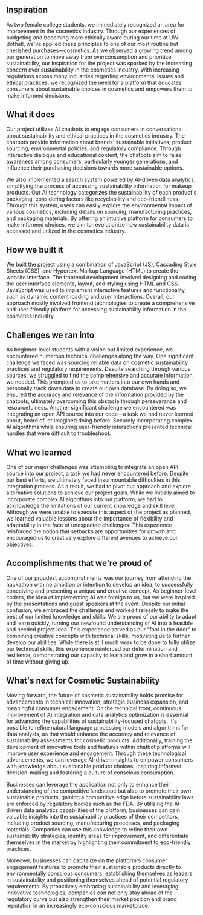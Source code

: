 ## Inspiration

As two female college students, we immediately recognized an area for improvement in the cosmetics industry. Through our experiences of budgeting and becoming more ethically aware during our time at UW Bothell, we've applied these principles to one of our most routine but cherished purchases—cosmetics. As we observed a growing trend among our generation to move away from overconsumption and prioritize sustainability, our inspiration for the project was sparked by the increasing concern over sustainability in the cosmetics industry. With increasing regulations across many industries regarding environmental issues and ethical practices, we recognized the need for a platform that educates consumers about sustainable choices in cosmetics and empowers them to make informed decisions.

## What it does

Our project utilizes AI chatbots to engage consumers in conversations about sustainability and ethical practices in the cosmetics industry. The chatbots provide information about brands' sustainable initiatives, product sourcing, environmental policies, and regulatory compliance. Through interactive dialogue and educational content, the chatbots aim to raise awareness among consumers, particularly younger generations, and influence their purchasing decisions towards more sustainable options.

We also implemented a search system powered by AI-driven data analytics, simplifying the process of accessing sustainability information for makeup products. Our AI technology categorizes the sustainability of each product's packaging, considering factors like recyclability and eco-friendliness. Through this system, users can easily explore the environmental impact of various cosmetics, including details on sourcing, manufacturing practices, and packaging materials. By offering an intuitive platform for consumers to make informed choices, we aim to revolutionize how sustainability data is accessed and utilized in the cosmetics industry.


## How we built it

We built the project using a combination of JavaScript (JS), Cascading Style Sheets (CSS), and Hypertext Markup Language (HTML) to create the website interface. The frontend development involved designing and coding the user interface elements, layout, and styling using HTML and CSS. JavaScript was used to implement interactive features and functionality, such as dynamic content loading and user interactions. Overall, our approach mostly involved frontend technologies to create a comprehensive and user-friendly platform for accessing sustainability information in the cosmetics industry.

## Challenges we ran into

As beginner-level students with a vision but limited experience, we encountered numerous technical challenges along the way. One significant challenge we faced was sourcing reliable data on cosmetic sustainability practices and regulatory requirements. Despite searching through various sources, we struggled to find the comprehensive and accurate information we needed. This prompted us to take matters into our own hands and personally track down data to create our own database. By doing so, we ensured the accuracy and relevance of the information provided by the chatbots, ultimately overcoming this obstacle through perseverance and resourcefulness. Another significant challenge we encountered was integrating an open API source into our code—a task we had never learned about, heard of, or imagined doing before. Securely incorporating complex AI algorithms while ensuring user-friendly interactions presented technical hurdles that were difficult to troubleshoot. 


## What we learned

One of our major challenges was attempting to integrate an open API source into our project, a task we had never encountered before. Despite our best efforts, we ultimately faced insurmountable difficulties in this integration process. As a result, we had to pivot our approach and explore alternative solutions to achieve our project goals. While we initially aimed to incorporate complex AI algorithms into our platform, we had to acknowledge the limitations of our current knowledge and skill level. Although we were unable to execute this aspect of the project as planned, we learned valuable lessons about the importance of flexibility and adaptability in the face of unexpected challenges. This experience reinforced the notion that setbacks are opportunities for growth and encouraged us to creatively explore different avenues to achieve our objectives.

## Accomplishments that we're proud of

One of our proudest accomplishments was our journey from attending the hackathon with no ambition or intention to develop an idea, to successfully conceiving and presenting a unique and creative concept. As beginner-level coders, the idea of implementing AI was foreign to us, but we were inspired by the presentations and guest speakers at the event. Despite our initial confusion, we embraced the challenge and worked tirelessly to make the best of our limited knowledge and skills. We are proud of our ability to adapt and learn quickly, turning our newfound understanding of AI into a feasible and needed project idea. This experience served as our "foot in the door" to combining creative concepts with technical skills, motivating us to further develop our abilities. While there is still much work to be done to fully utilize our technical skills, this experience reinforced our determination and resilience, demonstrating our capacity to learn and grow in a short amount of time without giving up.



## What's next for Cosmetic Sustainability  

Moving forward, the future of cosmetic sustainability holds promise for advancements in technical innovation, strategic business expansion, and meaningful consumer engagement. On the technical front, continuous improvement of AI integration and data analytics optimization is essential for advancing the capabilities of sustainability-focused chatbots. It's possible to refine natural language processing models and algorithms for data analysis, as that would enhance the accuracy and relevance of sustainability assessments for cosmetic products. Additionally, training the development of innovative tools and features within chatbot platforms will improve user experience and engagement. Through these technological advancements, we can leverage AI-driven insights to empower consumers with knowledge about sustainable product choices, inspiring informed decision-making and fostering a culture of conscious consumption.

Businesses can leverage the application not only to enhance their understanding of the competitive landscape but also to promote their own sustainable products, gaining a competitive edge before sustainability laws are enforced by regulatory bodies such as the FDA. By utilizing the AI-driven data analytics capabilities of the platform, businesses can gain valuable insights into the sustainability practices of their competitors, including product sourcing, manufacturing processes, and packaging materials. Companies can use this knowledge to refine their own sustainability strategies, identify areas for improvement, and differentiate themselves in the market by highlighting their commitment to eco-friendly practices. 

Moreover, businesses can capitalize on the platform's consumer engagement features to promote their sustainable products directly to environmentally conscious consumers, establishing themselves as leaders in sustainability and positioning themselves ahead of potential regulatory requirements. By proactively embracing sustainability and leveraging innovative technologies, companies can not only stay ahead of the regulatory curve but also strengthen their market position and brand reputation in an increasingly eco-conscious marketplace.
